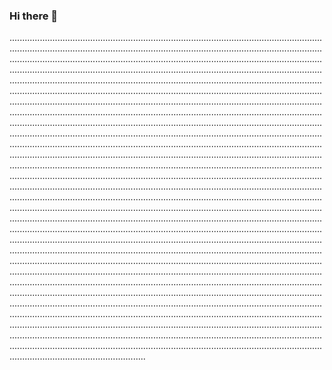 ### Hi there 👋

..............................................................................................................................................................................................................................................................................................................................................................................................................................................................................................................................................................................................................................................................................................................................................................................................................................................................................................................................................................................................................................................................................................................................................................................................................................................................................................................................................................................................................................................................................................................................................................................................................................................................................................................................................................................................................................................................................................................................................................................................................................................................................................................................................................................................................................................................................................................................................................................................................................................................................................................................................................................................................................................................................................................................................................................................................................................................................................................................................................................................................................................................................................................................................................................................................................................................................................................................................................................................................................................................................................................................................................................................................................................................................................................................................................................................................................................................................................................................